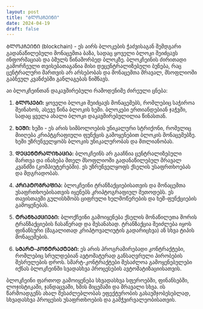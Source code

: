 ```yaml
---
layout: post
title: "ᲑᲚᲝᲙᲩᲔᲘᲜᲘ"
date: 2024-04-19
draft: false
---
```


ᲑᲚᲝᲙᲩᲔᲘᲜᲘ (blockchain) - ეს აირს ბლოკების ჭაძვისაგან შემდგარი გადანაწილებული მონაცემთა ბაზა, სადაც ყოველი ბლოკი შეიძცავს ინფორმაციას და ბმულს წინამორბედ ბლოკზე. ბლოკჩეინის ძირითადი გამორჩეული თვისებათაგანია მისი დეცენტრალიზებული ბუნება, რაც ცენტრალური მართვის არ არსებობას და მონაცემთა მრავალ, მსოფლიოში გაბნეულ კვანძებში განლაგებას ნიშნავს.

აი ბლოკჩეინთან დაკავშირებული რამოდენიმე ძირეული ცნება:

1. **ᲑᲚᲝᲙᲔᲑᲘ:** ყოველი ბლოკი შეიძცავს მონაცემებს, რომლებიც საჭიროა შეინახოს, ასევე წინა ბლოკის ხეში. ბლოკები ერთიანდებიან ჯაჭვში, სადაც ყველა ახალი ბლოკი დაკავშირებულილია წინასთან.

2. **ᲮᲔᲨᲘ:** ხეში - ეს არის სიმბოლოების უნიკალური სტრიქონი, რომელიც მიიღება კრიპტგრაფიული ფუნქცის გამოყენებით ბლოკის მონაცემებზე. ხეში უზრუნველყობს ბლოკის უნიკალურობას და მთლიანობას.

3. **ᲓᲔᲪᲔᲜᲢᲠᲐᲚᲘᲖᲐᲪᲘᲐ:** ბლოკჩეინს არ გააჩნია ცენტრალიზებული მართვა და ინახება მთელ მსოფლიოში გადანაწილებულ მრავალ კვანძში (კომპიუტერებში). ეს უზრუნველყოფს ქსელის უსაფრთხოებას და მდგრადობას.

4. **ᲙᲠᲘᲞᲢᲝᲒᲠᲐᲤᲘᲐ:** ბლოკჩეინი ტრანზაქციებისათვის და მონაცემთა უსაფრთხოებისათვის იყენებს კრიპტოგრაფიულ მეთოდებს. ეს თავისთავში გულისხმობს ციფრული ხელმოწერების და ხეშ-ფუნქციების გამოყენებას.

5. **ᲢᲠᲐᲜᲖᲐᲥᲪᲘᲔᲑᲘ:** ბლოქჩეინი გამოიყენება ქსელის მონაწილეთა შორის ტრანზაქციების ჩასაწერად და შესანახად. ტრანზაქცია შეიძლება იყოს ფინანსური (მაგალითად კრიპტოვალიუტის გადარიცხვა) ან სხვა ტიპის მონაცემების.

6. **ᲡᲛᲐᲠᲢ-ᲙᲝᲜᲢᲠᲐᲥᲢᲔᲑᲘ:** ეს არის პროგრამირებადი კონტრაქტები, რომლებიც სრულდებიან ავტომატურად განსაღვრული პირობების შესრულების დროს. სმარტ-კონტრაქტები შესაძლოა გამოყენებულები იქნას ბლოკჩეინში სვადასხვა პროცესების ავტომატიზაციისათვის.

ბლოკჩეინი ფართოდ გამოიყენება სხვადასხვა სფეროებში, ფინანსებში, ლოჯისტიკაში, ჯანდაცვაში,  ხმის მიცემაში და მრავალი სხვა. ის წარმოადგენს ახალ შესაძლებლობას ეფექტურობის გასაუმჯობესებლად, სხვადასხვა პროცესის უსაფრთხოების და გამჭვირვალეობისათვის.
